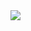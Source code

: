 <a href="the-url-you-want-to-go-when-image-is-clicked.com" />
<img src="image-source-url-location.com" />
